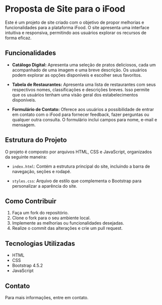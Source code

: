 # Proposta de Site para o iFood

Este é um projeto de site criado com o objetivo de propor melhorias e funcionalidades para a plataforma iFood. O site apresenta uma interface intuitiva e responsiva, permitindo aos usuários explorar os recursos de forma eficaz.

## Funcionalidades

- **Catálogo Digital:** Apresenta uma seleção de pratos deliciosos, cada um acompanhado de uma imagem e uma breve descrição. Os usuários podem explorar as opções disponíveis e escolher seus favoritos.

- **Tabela de Restaurantes:** Apresenta uma lista de restaurantes com seus respectivos nomes, classificações e descrições breves. Isso permite que os usuários tenham uma visão geral dos estabelecimentos disponíveis.

- **Formulário de Contato:** Oferece aos usuários a possibilidade de entrar em contato com o iFood para fornecer feedback, fazer perguntas ou qualquer outra consulta. O formulário inclui campos para nome, e-mail e mensagem.

## Estrutura do Projeto

O projeto é composto por arquivos HTML, CSS e JavaScript, organizados da seguinte maneira:

- `index.html`: Contém a estrutura principal do site, incluindo a barra de navegação, seções e rodapé.

- `styles.css`: Arquivo de estilo que complementa o Bootstrap para personalizar a aparência do site.

## Como Contribuir

1. Faça um fork do repositório.
2. Clone o fork para o seu ambiente local.
3. Implemente as melhorias ou funcionalidades desejadas.
4. Realize o commit das alterações e crie um pull request.

## Tecnologias Utilizadas

- HTML
- CSS
- Bootstrap 4.5.2
- JavaScript

## Contato

Para mais informações, entre em contato.
